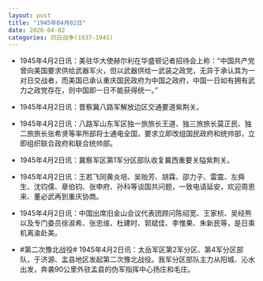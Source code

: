 ```yaml
---
layout: post
title: "1945年04月02日"
date: 2020-04-02
categories: 抗日战争(1937-1945)
---
```


<meta name="referrer" content="no-referrer" />

- 1945年4月2日讯：美驻华大使赫尔利在华盛顿记者招待会上称：“中国共产党曾向美国要求供给武器军火，但以武器供给一武装之政党，无异于承认其为一对日交战者，而美国已承认重庆国民政府为中国之政府，中国一日如有拥有武力之政党存在，则中国即一日不能获得统一。” 

- 1945年4月2日讯：晋察冀八路军解放边区交通要道紫荆关。 

- 1945年4月2日讯：八路军山东军区独一旅旅长王道、独三旅旅长莫正民、独二旅旅长张希贤等率所部将士通电全国，要求立即改组国民政府和统帅部，立即组织联合政府和联合统帅部。 

- 1945年4月2日讯：冀察军区第1军分区部队收复冀西重要关隘紫荆关。 

- 1945年4月2日讯：王若飞同黄炎培、吴贻芳、胡霖、邵力子、雷震、左舜生、沈钧儒、章伯钧、张申府、孙科等谈国共问题，一致电请延安，欢迎周恩来、董必武再到重庆协商。 

- 1945年4月2日讯：中国出席旧金山会议代表团顾问陈绍宽、王家桢、吴经熊以及专门委员徐淑希、张忠绂、杜建时、郭斌佳、李惟果、朱新民等，是日乘机离渝赴美。 

- #第二次豫北战役# 1945年4月2日讯：太岳军区第2军分区、第4军分区部队，于济源、盂县地区发起第二次豫北战役。我军分区部队主力从阳城、沁水出发，奔袭90公里外驻孟县的伪军指挥中心扬庄和毛庄。 

